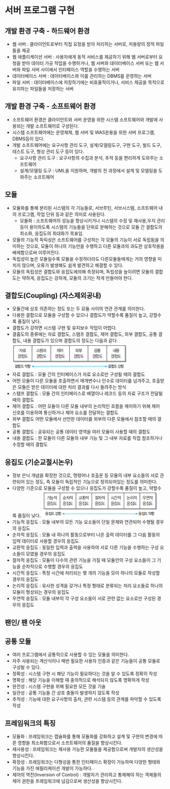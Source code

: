 # 서버 프로그램 구현
## 개발 환경 구축 - 하드웨어 환경
 - 웹 서버 : 클라이언트로부터 직접 요청을 받아 처리하는 서버로, 저용량의 정적 파일들을 제공
 - 웹 애플리케이션 서버 : 사용자에게 동적 서비스를 제공하기 위해 웹 서버로부터 요청을 받아 데이터 가공 작업을 수행하거나, 웹 서버와 
   데이터베이스 서버 또는 웹 서버와 파일 서버 사이에서 인터페이스 역할을 수행하는 서버
 - 데이터베이스 서버 : 데이터베이스와 이를 관리하는 DBMS를 운영하는 서버 
 - 파일 서버 : 데이터베이스에 저장하기에는 비효울적이거나, 서비스 제공을 목적으로 유지하는 파일들을 저장하는 서버
## 개발 환경 구축 - 소프트웨어 환경
- 소프트웨어 환경은 클라이언트와 서버 운영을 위한 시스템 소프트웨어와 개발에 사용되는 개발 소프트웨어로 구성된다.
- 시스템 소프트웨어에는 운영체제, 웹 서버 및 WAS운용을 위한 서버 프로그램, DBMS등이 있다. 
- 개발 소프트웨어에는 요구사항 관리 도구, 설계/모델링도구, 구현 도구, 빌드 도구, 테스트 도구, 형상 관리 도구 등이 있다.
    * 요구사항 관리 도구 : 요구사항의 수집과 분석, 추적 등을 편리하게 도와주는 소프트웨어
    * 설계/모델링 도구 : UML을 지원하며, 개발의 전 과정에서 설계 및 모델링을 도와주는 소프트웨어
## 모듈
- 모듈화를 통해 분리된 시스템의 각 기능들로, 서브루틴, 서브시스템, 소프트웨어 내의 프로그램, 작업 단위 등과 같은 의미로 사용된다.
    * 모듈화 : 소프트웨어의 성능을 향상시키거나 시스템의 수정 및 재사용,우지 관리 등이 용이하도록 시스템의 기능들을 단위로 분해하는 것으로 
      모듈 간 결합도의 최소화, 응집도의 최대화가 목표임.
- 모듈의 기능적 독릭성은 소프트웨어를 구성하는 각 모듈의 기능이 서로 독립됨을 의미하는 것으로, 모듈이 하나의 기능만을 수행하고 다른 모듈과의 
  과도한 상호작용을 배제함으로써 이루어진다.
- 독립성이 높은 모듈일수록 모듈을 수정하더라도 다른모듈들에게는 거의 영향을 미치지 않으며, 오류가 발생해도 쉽게 발견하고 해결할 수 있다.
- 모듈의 독립성은 결합도와 응집도에의해 측정되며, 독립성을 높이려면 모듈의 결합도는 약하게, 응집도는 강하게, 모듈의 크기는 작게 만들어야 한다.
## 결합도(Coupling) (자스제외공내)
- 모듈간에 상호 의존하는 정도 또는 두 묘듈 사이의 연관 관계를 의미한다.
- 다용한 결합으로 모듈을 구성할 수 있으나 결합도가 약할수록 품질이 높고, 강할수록 품질이 낮다.
- 결합도가 강하면 시스템 구현 및 유지보수 작업이 어렵다.
- 결홉도의 종류에는 자료 결합도, 스탬프 결합도, 제어 결합도, 외부 결합도, 공통 결합도, 내용 결합도가 있으며 결합도의 정도는 다음과 같다.
![img_1.png](Coupling.png)
- 자료 결합도 : 모듈 간의 인터페이스가 자료 요소로만 구성될 때의 결합도
- 어떤 모듈이 다른 모듈을 호출하면서 매개변수나 인수로 데이터를 넘겨주고, 호출받은 모듈은 받은 데이터에 대한 처리 결과를 다시 돌려주는 방식
- 스탬프 결합도 : 모듈 간의 인터페이스로 배열이나 레코드 등의 자료 구조가 전달될 때의 결합도
- 제어 결합도 : 어떤 모듈이 다른 모듈 내부의 논리적인 흐름을 제어하기 위해 제어 신호를 이용하여 통신하거나 제어 요소를 전달하는 결합도
- 외부 결합도 어떤 모듈에서 선언한 데이터를 외부의 다른 모듈에서 참조할 때의 결합도 
- 공통 결합도 : 공유되는 공통 데이터 영역을 여러 모듈이 사용할 때의 결합도
- 내용 결합도 : 한 모듈이 다른 모듈의 내부 기능 및 그 내부 자료를 직접 참조하거나 수정할 때의 결합도

## 응집도 (기순교절시논우)
- 정보 은닉 개념을 확장한 것으로, 명령어나 호출문 등 모듈의 내부 요소들의 서로 관련되어 있는 정도, 즉 모듈이 독립적인 기능으로 정의되어있는 
  정도를 의미한다.
- 다양한 기준으로 모듈을 구성할 수 있으나 응집도가 강할수록 품질이 높고, 약할수록 품질이 낮다.
![img_2.png](Cohesion.png)
- 기능적 응집도 : 모듈 내부의 모든 기능 요소들이 단일 문제와 연관되어 수행될 경우의 응집도
- 순차적 응집도 : 모듈 내 하나의 활동으로부터 나온 출력 데이터를 그 다음 활동의 입력 데이터로 사용할 경우의 응집도
- 교환적 응집도 : 동일한 입력과 출력을 사용하여 서로 다른 기능을 수행하는 구성 요소들이 모였을 경우의 응집도
- 절차적 응집도 : 모듈이 다수의 관련 기능을 가질 때 모듈안의 구성 요소들이 그 기능을 순차적으로 수행할 경우의 응집도
- 시간적 응집도 : 특정 시간에 처리되는 몇 개의 기능을 모아 하나의 모듈로 작성할 경우의 응집도 
- 논리적 응집도 : 유사한 성격을 갖거나 특정 형태로 분류되는 처리 요소들로 하나의 모듈이 형성되는 경우의 응집도
- 우연적 응집도 : 모듈 내부의 각 구성 요소들이 서로 관련 없는 요소로만 구성된 경우의 응집도

## 팬인/ 팬 아웃
## 공통 모듈
- 여러 프로그램에서 공통적으로 사용할 수 있는 모듈을 의미한다.
- 자주 사용되는 계산식이나 매번 필요한 사용자 인증과 같은 기능들이 공통 모듈로 구성될 수 있다.
- 정확성 : 시스템 구현 시 해당 기능이 필요하다는 것을 알 수 있도록 정확히 작성
- 명확성 : 해당 기능을 이해할 때 중의적으로 해석되지 않도록 명확하게 작성
- 완전성 : 시스템 구현을 위해 필요한 모든 것을 기술
- 일관성 : 공통 기능들 간 상호 충돌이 발생하지 않도록 작성
- 추적성 : 기능에 대한 요구사항의 출처, 관련 시스템 등의 관계를 파악할 수 있도록 작성
## 프레임워크의 특징
- 모듈화 : 프레임워크는 캡슐화를 통해 모듈화를 강화하고 설계 및 구현의 변경에 따른 영향을 최소화함으로서 소프트웨어의 품질을 향상시킨다.
- 재사용성 : 프레임워크는 재사용 가능한 모듈들을 제공함으로써 개발자의 생산성을 향상시킨다.
- 확장성 : 프레임워크는 다형성을 통한 인터페이스 확장이 가능하며 다양한 형태와 기능을 가진 애필리케이션 개발이 가능하다. 
- 제어의 역전(Inversion of Control) : 개발자가 관리하고 통제해야 하는 객체들의 제어 권한을 프레임워크에 넘김으로써 생산성을 향상시킨다.
